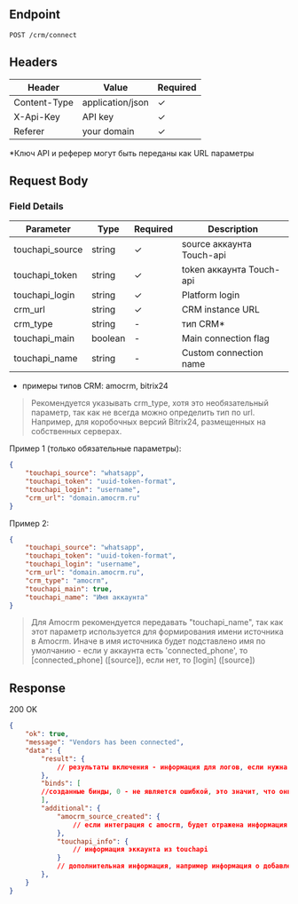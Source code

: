 ## Endpoint
`POST /crm/connect`

## Headers
| Header | Value | Required |
|--------|-------|----------|
| Content-Type | application/json | ✓ |
| X-Api-Key | API key | ✓ |
| Referer | your domain | ✓ |

*Ключ API и реферер могут быть переданы как URL параметры 

## Request Body

### Field Details
| Parameter | Type | Required | Description |
|-----------|------|----------|-------------|
| touchapi_source | string | ✓ | source аккаунта Touch-api |
| touchapi_token | string | ✓ | token аккаунта Touch-api |
| touchapi_login | string | ✓ | Platform login |
| crm_url | string | ✓ | CRM instance URL |
| crm_type | string | - | тип CRM* |
| touchapi_main | boolean | - | Main connection flag |
| touchapi_name | string | - | Custom connection name |
* примеры типов CRM: amocrm, bitrix24
> Рекомендуется указывать crm_type, хотя это необязательный параметр, так как не всегда можно определить тип по url. Например, для коробочных версий Bitrix24, размещенных на собственных серверах.


Пример 1 (только обязательные параметры):
```json
{
    "touchapi_source": "whatsapp",
    "touchapi_token": "uuid-token-format",
    "touchapi_login": "username",
    "crm_url": "domain.amocrm.ru"
}
```

Пример 2:
```json
{
    "touchapi_source": "whatsapp",
    "touchapi_token": "uuid-token-format",
    "touchapi_login": "username",
    "crm_url": "domain.amocrm.ru",
    "crm_type": "amocrm",
    "touchapi_main": true,
	"touchapi_name": "Имя аккаунта"
}
```
> Для Amocrm рекомендуется передавать "touchapi_name", так как этот параметр используется для формирования имени источника в Amocrm. Иначе в имя источника будет подставлено имя по умолчанию - если у аккаунта есть 'connected_phone', то [connected_phone] ([source]), если нет, то [login] ([source])


## Response
200 OK
```json
{
	"ok": true,
	"message": "Vendors has been connected",
	"data": {
		"result": {
            // результаты включения - информация для логов, если нужна
		},
		"binds": [
		//созданные бинды, 0 - не является ошибкой, это значит, что они уже были созданы ранее
		],
		"additional": {
            "amocrm_source_created": {
                // если интеграция с amocrm, будет отражена информация о добавлении источников
			},
            "touchapi_info": {
                // информация эккаунта из touchapi
            }
			// дополнительная информация, например информация о добавлении источника Amocrm
		},
	}
}
```